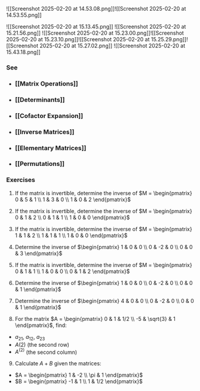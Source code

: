 ---
---



![[Screenshot 2025-02-20 at 14.53.08.png]]![[Screenshot 2025-02-20 at 14.53.55.png]]

![[Screenshot 2025-02-20 at 15.13.45.png]]
![[Screenshot 2025-02-20 at 15.21.56.png]]
![[Screenshot 2025-02-20 at 15.23.00.png]]![[Screenshot 2025-02-20 at 15.23.10.png]]![[Screenshot 2025-02-20 at 15.25.29.png]]![[Screenshot 2025-02-20 at 15.27.02.png]]
![[Screenshot 2025-02-20 at 15.43.18.png]]

### See

- ### [[Matrix Operations]]

- ### [[Determinants]]

- ### [[Cofactor Expansion]]

- ### [[Inverse Matrices]]

- ### [[Elementary Matrices]]

- ### [[Permutations]]



### Exercises

1. If the matrix is invertible, determine the inverse of $M = \begin{pmatrix} 0 & 5 & 1 \\ 1 & 3 & 0 \\ 1 & 0 & 2 \end{pmatrix}$

2. If the matrix is invertible, determine the inverse of $M = \begin{pmatrix} 0 & 1 & 2 \\ 0 & 1 & 1 \\ 1 & 0 & 0 \end{pmatrix}$

3. If the matrix is invertible, determine the inverse of $M = \begin{pmatrix} 1 & 1 & 2 \\ 1 & 1 & 1 \\ 1 & 0 & 0 \end{pmatrix}$

4. Determine the inverse of $\begin{pmatrix} 1 & 0 & 0 \\ 0 & -2 & 0 \\ 0 & 0 & 3 \end{pmatrix}$

5. If the matrix is invertible, determine the inverse of $M = \begin{pmatrix} 0 & 1 & 1 \\ 1 & 0 & 0 \\ 0 & 1 & 2 \end{pmatrix}$

6. Determine the inverse of $\begin{pmatrix} 1 & 0 & 0 \\ 0 & -2 & 0 \\ 0 & 0 & 1 \end{pmatrix}$

7. Determine the inverse of $\begin{pmatrix} 4 & 0 & 0 \\ 0 & -2 & 0 \\ 0 & 0 & 1 \end{pmatrix}$

8. For the matrix $A = \begin{pmatrix} 0 & 1 & 1/2 \\ -5 & \sqrt{3} & 1 \end{pmatrix}$, find:
  - $a_{21}$, $a_{12}$, $a_{23}$
  - $A(2)$ (the second row)
  - $A^{(2)}$ (the second column)

9. Calculate $A + B$ given the matrices:
  - $A = \begin{pmatrix} 1 & -2 \\ \pi & 1 \end{pmatrix}$
  - $B = \begin{pmatrix} -1 & 1 \\ 1 & 1/2 \end{pmatrix}$
